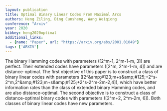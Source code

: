 ```yaml
---
layout: publication
title: Optimal Binary Linear Codes From Maximal Arcs
authors: Heng Ziling, Ding Cunsheng, Wang Weiqiong
conference: "Arxiv"
year: 2020
bibkey: heng2020optimal
additional_links:
  - {name: "Paper", url: "https://arxiv.org/abs/2001.01049"}
tags: ['ARXIV']
---
```

The binary Hamming codes with parameters \([2^m-1, 2^m-1-m, 3]\) are perfect. Their extended codes have parameters \([2^m, 2^m-1-m, 4]\) and are distance-optimal. The first objective of this paper is to construct a class of binary linear codes with parameters \([2^\&amp;\#123;m+s\&amp;\#125;+2^s-2^m,2^\&amp;\#123;m+s\&amp;\#125;+2^s-2^m-2m-2,4]\), which have better information rates than the class of extended binary Hamming codes, and are also distance-optimal. The second objective is to construct a class of distance-optimal binary codes with parameters \([2^m+2, 2^m-2m, 6]\). Both classes of binary linear codes have new parameters.
